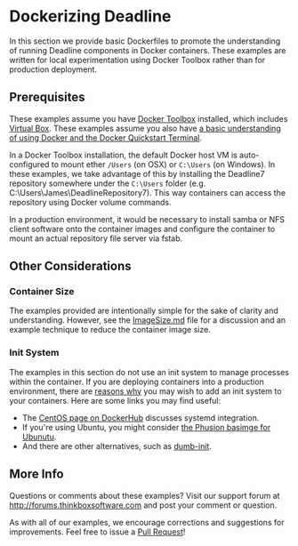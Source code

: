 # Dockerizing Deadline #

In this section we provide basic Dockerfiles to promote the understanding of running Deadline components in
Docker containers. These examples are written for local experimentation using Docker Toolbox rather than for
production deployment.

## Prerequisites ###
These examples assume you have [Docker Toolbox](https://www.docker.com/products/docker-toolbox) installed, which 
includes [Virtual Box](https://www.virtualbox.org/).  These examples assume you also have 
[a basic understanding of using Docker and the Docker Quickstart Terminal](https://docs.docker.com/windows/).

In a Docker Toolbox installation, the default Docker host VM is auto-configured to mount ether ```/Users``` (on OSX) or 
```C:\Users``` (on Windows).  In these examples, we take advantage of this by installing the Deadline7 repository 
somewhere under the ```C:\Users``` folder (e.g. C:\Users\James\DeadlineRepository7).  This way containers can access the 
repository using Docker volume commands.

In a production environment, it would be necessary to install samba or NFS client software onto the container images and 
configure the container to mount an actual repository file server via fstab.

## Other Considerations ##

### Container Size ###

The examples provided are intentionally simple for the sake of clarity and understanding.  However, see the 
[ImageSize.md](ImageSize.md) file for a discussion and an example technique to reduce the container image size.

### Init System ###
The examples in this section do not use an init system to manage processes within the container.  If you are deploying 
containers into a production environment, there are 
[reasons why](https://blog.phusion.nl/2015/01/20/docker-and-the-pid-1-zombie-reaping-problem/) you may wish to add 
an init system to your containers.  Here are some links you may find useful:

* The [CentOS page on DockerHub](https://hub.docker.com/_/centos/) discusses systemd integration.
* If you're using Ubuntu, you might consider [the Phusion basimge for Ubunutu](http://phusion.github.io/baseimage-docker/).
* And there are other alternatives, such as [dumb-init](https://github.com/Yelp/dumb-init).

## More Info ##

Questions or comments about these examples?  Visit our support forum at http://forums.thinkboxsoftware.com and post your 
comment or question.

As with all of our examples, we encourage corrections and suggestions for improvements. Feel free to issue a 
[Pull Request](https://help.github.com/articles/using-pull-requests/)!

